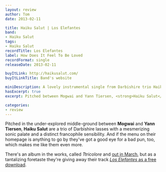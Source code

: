 ```yaml
---
layout: review
author: Tom
date: 2013-02-11

title: Haiku Salut | Los Elefantes
band:
- Haiku Salut
tags:
- Haiku Salut
recordTitle: Los Elefantes
label: How Does It Feel To Be Loved
recordFormat: single
releaseDate: 2013-02-11

buyItLink: http://haikusalut.com/
buyItLinkTitle: Band's website

miniDescription: A lovely instrumental single from Darbishire trio Haiku Salut.
hasExcerpt: true
excerpt: Pitched between Mogwai and Yann Tiersen, <strong>Haiku Salut</strong> are a trio of Darbishire lasses with a mesmerizing sonic palate and a distinct francophile sensibility.

categories:
- review
---
```


Pitched in the under-explored middle-ground between **Mogwai** and **Yann Tiersen**, **Haiku Salut** are a trio of Darbishire lasses with a mesmerizing sonic palate and a distinct francophile sensibility. And if the menu on their homepage is anything to go by they've got a good eye for a bad pun, too, which makes me like them even more.

There's an album in the works, called *Ttricolore* and [out in March](http://www.howdoesitfeel.co.uk/haikushop.html), but as a tantalizing foretaste they're giving away their track [*Los Elefantes* as a free download](http://www.howdoesitfeel.co.uk/hdiflabel.html).

